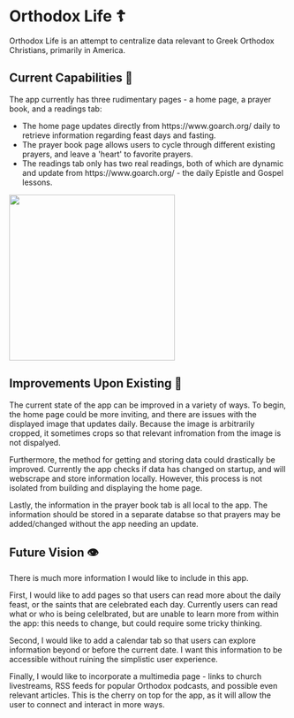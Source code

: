 # Orthodox Life ☦️

Orthodox Life is an attempt to centralize data relevant to Greek Orthodox Christians, primarily in America. 

## Current Capabilities 📱
The app currently has three rudimentary pages - a home page, a prayer book, and a readings tab:
<ul>
<li>The home page updates directly from https://www.goarch.org/ daily to retrieve information regarding feast days and fasting.</li>

<li>The prayer book page allows users to cycle through different existing prayers, and leave a 'heart' to favorite prayers.</li>

<li>The readings tab only has two real readings, both of which are dynamic and update from https://www.goarch.org/ - the daily Epistle and Gospel lessons.</li>
</ul>

<img src="orthodox-life-demo.gif" width="300"/>

## Improvements Upon Existing 🔧
The current state of the app can be improved in a variety of ways. To begin, the home page could be more inviting, and there are issues with the displayed image that updates daily. Because the image is arbitrarily cropped, it sometimes crops so that relevant infromation from the image is not dispalyed. 

Furthermore, the method for getting and storing data could drastically be improved. Currently the app checks if data has changed on startup, and will webscrape and store information locally. However, this process is not isolated from building and displaying the home page.

Lastly, the information in the prayer book tab is all local to the app. The information should be stored in a separate databse so that prayers may be added/changed without the app needing an update.

## Future Vision 👁️
There is much more information I would like to include in this app. 

First, I would like to add pages so that users can read more about the daily feast, or the saints that are celebrated each day. Currently users can read what or who is being celelbrated, but are unable to learn more from within the app: this needs to change, but could require some tricky thinking.

Second, I would like to add a calendar tab so that users can explore information beyond or before the current date. I want this information to be accessible without ruining the simplistic user experience.

Finally, I would like to incorporate a multimedia page - links to church livestreams, RSS feeds for popular Orthodox podcasts, and possible even relevant articles. This is the cherry on top for the app, as it will allow the user to connect and interact in more ways.



